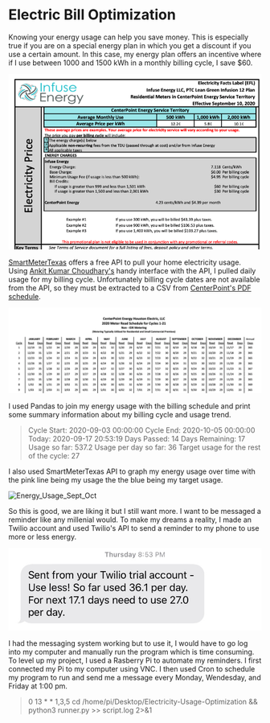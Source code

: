 # Electric Bill Optimization

Knowing your energy usage can help you save money. This is especially true if you are on a special energy plan in which you get a discount if you use a certain amount. In this case, my energy plan offers an incentive where if I use between 1000 and 1500 kWh in a monthly billing cycle, I save $60. 

![Infuse Enegy plan 2020 snapshot](/assets/Infuse%20Enegy%20plan%202020%20snapshot.png)

[SmartMeterTexas](https://www.smartmetertexas.com/quickrefguides) offers a free API to pull your home electricity usage. Using [Ankit Kumar Choudhary's](https://github.com/ankitkchoudhary/electricity-usage-monitoring) handy interface with the API, I pulled daily usage for my billing cycle. Unfortunately billing cycle dates are not available from the API, so they must be extracted to a CSV from [CenterPoint's PDF schedule](https://www.centerpointenergy.com/en-us/Documents/2020-Meter-Read-Schedule-for-Cycles-1-21-Non-IDR.pdf).

![Centerpoint Energy Schedule 2020](/assets/Centerpoint%20Energy%20Schedule%202020.png)


I used Pandas to join my energy usage with the billing schedule and print some summary information about my billing cycle and usage trend.

> Cycle Start: 2020-09-03 00:00:00
> Cycle End: 2020-10-05 00:00:00
> Today: 2020-09-17 20:53:19
> Days Passed: 14
> Days Remaining: 17
> Usage so far: 537.2
> Usage per day so far: 36
> Target usage for the rest of the cycle: 27

I also used SmartMeterTexas API to graph my energy usage over time with the pink line being my usage the the blue being my target usage.

![Energy_Usage_Sept_Oct](https://i.imgur.com/Jf0HMWN.png)


So this is good, we are liking it but I still want more. I want to be messaged a reminder like any millenial would. To make my dreams a reality, I made an Twilio account and used Twilio's API to send a reminder to my phone to use more or less energy.

![Twilio](/assets/Twilio.jpg)

I had the messaging system working but to use it, I would have to go log into my computer and manually run the program which is time consuming. To level up my project, I used a Rasberry Pi to automate my reminders. I first connected my Pi to my computer using VNC. I then used Cron to schedule my program to run and send me a message every Monday, Wendesday, and Friday at 1:00 pm. 

>0 13 * * 1,3,5 cd /home/pi/Desktop/Electricity-Usage-Optimization && python3 runner.py >> script.log 2>&1




